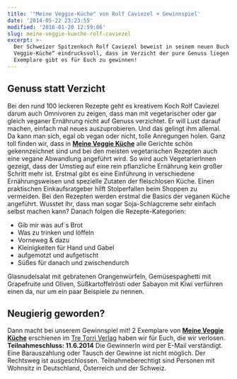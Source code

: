 ```yaml
---
title: '"Meine Veggie-Küche" von Rolf Caviezel + Gewinnspiel'
date: '2014-05-22 23:23:55'
modified: '2016-01-20 12:59:06'
slug: meine-veggie-kueche-rolf-caviezel
excerpt: >-
  Der Schweizer Spitzenkoch Rolf Caviezel beweist in seinem neuen Buch „Meine
  Veggie-Küche“ eindrucksvoll, dass im Verzicht der pure Genuss liegen kann. 2
  Exemplare gibt es für Euch zu gewinnen!
---
```


## Genuss statt Verzicht

Bei den rund 100 leckeren Rezepte geht es kreativem Koch Rolf Caviezel darum auch Omnivoren zu zeigen, dass man mit vegetarischer oder gar gleich veganer Ernährung nicht auf Genuss verzichtet. Er will Lust darauf machen, einfach mal neues auszuprobieren. Und das gelingt ihm allemal. Da kann man sich, egal ob vegan oder nicht, tolle Anregungen holen. Ganz toll finden wir, dass in [**Meine Veggie Küche**](http://www.tretorri-shop.de/shop/article_944628-19-6/Caviezel%2C-Rolf---Meine-Veggi-K%C3%BCche.html?sessid=ETqbGUWmfvBpKNNZmhfNLAZ0GBbdGa9eJfuJjGIUOyt1emetesYSxCVtpXo0B1QY&shop_param=cid%3D1%26aid%3D944628-19-6%26) alle Gerichte schön gekennzeichnet sind und bei den meisten vegetarischen Rezepten auch eine vegane Abwandlung angeführt wird. So wird auch VegetarierInnen gezeigt, dass der Umstieg auf eine rein pflanzliche Ernährung kein großer Schritt mehr ist. Erstmal gibt es eine Einführung in verschiedene Ernährungsweisen und spezielle Zutaten der fleischlosen Küche. Einen praktischen Einkaufsratgeber hilft Stolperfallen beim Shoppen zu vermeiden. Bei den Rezepten werden erstmal die Basics der veganen Küche angeführt. Wusstet Ihr, dass man sogar Soja-Schlagcreme sehr einfach selbst machen kann? Danach folgen die Rezepte-Kategorien:

*   Gib mir was auf´s Brot
*   Was zu trinken und löffeln
*   Vorneweg & dazu
*   Kleinigkeiten für Hand und Gabel
*   aufgemotzt und aufgetischt
*   Süßes für danach und zwischendurch

Glasnudelsalat mit gebratenen Orangenwürfeln, Gemüsespaghetti mit Grapefruite und Oliven, Süßkartoffelrösti oder Sabayon mit Kiwi verführen einen da, nur um ein paar Beispiele zu nennen. [<!-- Image removed (no copyright): meine-veggie-küche-rezepte.jpg -->](https://www.veganblatt.com/i/meine-veggie-küche-rezepte.jpg)

## Neugierig geworden?

Dann macht bei unserem Gewinnspiel mit! 2 Exemplare von [**Meine Veggie Küche**](http://www.tretorri-shop.de/shop/article_944628-19-6/Caviezel%2C-Rolf---Meine-Veggi-K%C3%BCche.html?sessid=ETqbGUWmfvBpKNNZmhfNLAZ0GBbdGa9eJfuJjGIUOyt1emetesYSxCVtpXo0B1QY&shop_param=cid%3D1%26aid%3D944628-19-6%26) erschienen im [Tre Torri Verlag](http://www.tretorri-shop.de/) haben wir für Euch, die wir verlosen. **Teilnahmeschluss: 11.6.2014** Die GewinnerIn wird per E-Mail verständigt. Eine Barauszahlung oder Tausch der Gewinne ist nicht möglich. Der Rechtsweg ist ausgeschlossen. Teilnahmeberechtigt sind Personen mit Wohnsitz in Deutschland, Österreich und der Schweiz.
